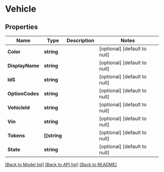 # Vehicle

## Properties
Name | Type | Description | Notes
------------ | ------------- | ------------- | -------------
**Color** | **string** |  | [optional] [default to null]
**DisplayName** | **string** |  | [optional] [default to null]
**IdS** | **string** |  | [optional] [default to null]
**OptionCodes** | **string** |  | [optional] [default to null]
**VehicleId** | **string** |  | [optional] [default to null]
**Vin** | **string** |  | [optional] [default to null]
**Tokens** | **[]string** |  | [optional] [default to null]
**State** | **string** |  | [optional] [default to null]

[[Back to Model list]](../README.md#documentation-for-models) [[Back to API list]](../README.md#documentation-for-api-endpoints) [[Back to README]](../README.md)


